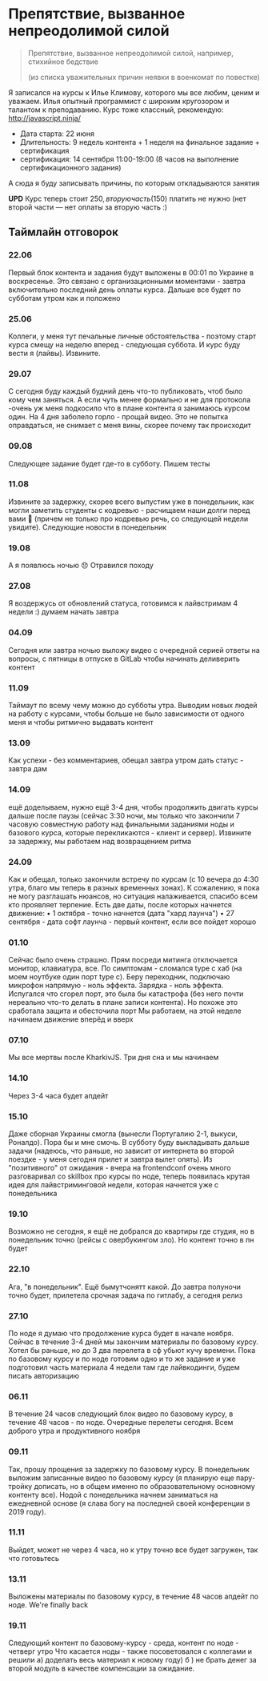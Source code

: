# Препятствие, вызванное непреодолимой силой

>Препятствие, вызванное непреодолимой силой, например, стихийное бедствие
>
>(из списка уважительных причин неявки в военкомат по повестке)

Я записался на курсы к Илье Климову, которого мы все любим, ценим и уважаем. Илья опытный программист с широким кругозором и талантом к преподаванию. Курс тоже классный, рекомендую: http://javascript.ninja/

- Дата старта: 22 июня
- Длительность: 9 недель контента + 1 неделя на финальное задание + сертификация
- сертификация: 14 сентября 11:00-19:00 (8 часов на выполнение сертификационного задания)

А сюда я буду записывать причины, по которым откладываются занятия

**UPD** Курс теперь стоит 250$, вторую часть (150$) платить не нужно (нет второй части — нет оплаты за вторую часть :)

## Таймлайн отговорок

### 22.06

Первый блок контента и задания будут выложены в 00:01 по Украине в воскресенье. Это связано с организационными моментами - завтра включительно последний день оплаты курса. Дальше все будет по субботам утром как и положено

### 25.06

Коллеги, у меня тут печальные личные обстоятельства - поэтому старт курса смещу на неделю вперед - следующая суббота. И курс буду вести я (лайвы). Извините.

### 29.07

С сегодня буду каждый будний день что-то публиковать, чтоб было кому чем заняться. А если чуть менее формально и не для протокола -очень уж меня подкосило что в плане контента я занимаюсь курсом один. На 4 дня заболело горло - прощай видео. Это не попытка оправдаться, не снимает с меня вины, скорее почему так происходит

### 09.08

Следующее задание будет где-то в субботу. Пишем тесты

### 11.08

Извините за задержку, скорее всего выпустим уже в понедельник, как могли заметить студенты с кодревью - расчищаем наши долги перед вами :slightly_smiling_face: (причем не только про кодревью речь, со следующей недели увидите). Следующие новости в понедельник

### 19.08

А я появлюсь ночью :disappointed: Отравился походу

### 27.08

Я воздержусь от обновлений статуса, готовимся к лайвстримам 4 недели :) думаем начать завтра

### 04.09

Сегодня или завтра ночью выложу видео с очередной серией ответы на вопросы, с пятницы в отпуске в GitLab чтобы начинать деливерить контент

### 11.09

Таймаут по всему чему можно до субботы утра. Выводим новых людей на работу с курсами, чтобы больше не было зависимости от одного меня и чтобы ритмично выдавать контент

### 13.09

Как успехи - без комментариев, обещал завтра утром дать статус - завтра дам

### 14.09

ещё доделываем, нужно ещё 3-4 дня, чтобы продолжить двигать курсы дальше после паузы (сейчас 3:30 ночи, мы только что закончили 7 часовую совместную работу над финальными заданиями ноды и базового курса, которые перекликаются - клиент и сервер). Извините за задержку, мы работаем над возвращением ритма

### 24.09

Как и обещал, только закончили встречу по курсам (с 10 вечера до 4:30 утра, благо мы теперь в разных временных зонах).
К сожалению, я пока не могу разглашать нюансов, но ситуация налаживается, спасибо всем кто проявляет терпение.
Есть две даты, после которых начнется движение:
• 1 октября - точно начнется (дата "хард лаунча")
• 27 сентября - дата софт лаунча - первый контент, если все пойдет хорошо

### 01.10

Сейчас было очень страшно. Прям посреди митинга отключается монитор, клавиатура, все. По симптомам - сломался type c хаб (на моем ноутбуке один порт type c). Беру переходник, подключаю микрофон напрямую - ноль эффекта. Зарядка - ноль эффекта. Испугался что сгорел порт, это была бы катастрофа (без него почти нереально что-то делать в плане записи контента). Но похоже это сработала защита и обесточила порт
Мы работаем, на этой неделе начинаем движение вперёд и вверх

### 07.10

Мы все мертвы после KharkivJS. Три дня сна и мы начинаем

### 14.10

Через 3-4 часа будет апдейт

### 15.10

Даже сборная Украины смогла (вынесли Португалию 2-1, выкуси, Роналдо). Пора бы и мне смочь. В субботу буду выкладывать дальше задачи (надеюсь, что раньше, но зависит от интернета во второй поездке - у меня сегодня прилет и завтра вылет опять).
Из "позитивного" от ожидания - вчера на frontendconf очень много разговаривал со skillbox про курсы по ноде, теперь появилась крутая идея для лайвстриминговой недели, которая начнется уже с понедельника

### 19.10

Возможно не сегодня, я ещё не добрался до квартиры где студия, но в понедельник точно (рейсы с овербукингом зло). Но контент точно в пн будет

### 22.10

Ага, "в понедельник". Ещё бымутчонятт какой. До завтра полуночи точно будет, прилетела срочная задача по гитлабу, а сегодня релиз

### 27.10

По ноде я думаю что продолжение курса будет в начале ноября. Сейчас в течение 3-4 дней мы закончим материалы по базовому курсу. Хотел бы раньше, но до 3 два перелета в сф убьют кучу времени.
Пока по базовому курсу и по ноде готовим одно и то же задание и уже подготовил часть  материала 4 недели  там где лайвкодинги, будем писать авторизацию

### 06.11

В течение 24 часов следующий блок видео по базовому курсу, в течение 48 часов - по ноде. Очередные перелеты сегодня. Всем доброго утра и продуктивного ноября

### 09.11

Так, прошу прощения за задержку по базовому курсу. В понедельник выложим записанные видео по базовому курсу (я планирую еще пару-тройку дописать, но в общем именно по образовательному основному контенту все). Нодой с понедельника начнем заниматься на ежедневной основе (я слава богу на последней своей конференции в 2019 году).

### 11.11

Выйдет, может не через 4 часа, но к утру точно все будет загружен, так что готовьтесь

### 13.11

Выложены материалы по базовому курсу, в течение 48 часов апдейт по ноде. We're finally back

### 19.11

Следующий контент по базовому-курсу - среда, контент по ноде - четверг утро
Что касается ноды - также посоветовался с коллегами и решили а) доделать весь материал к новому году) б ) не брать денег за второй модуль в качестве компенсации за ожидание.

